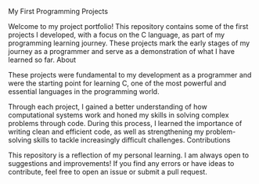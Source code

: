 My First Programming Projects

Welcome to my project portfolio! This repository contains some of the first projects I developed, with a focus on the C language, as part of my programming learning journey. These projects mark the early stages of my journey as a programmer and serve as a demonstration of what I have learned so far.
About

These projects were fundamental to my development as a programmer and were the starting point for learning C, one of the most powerful and essential languages in the programming world.

Through each project, I gained a better understanding of how computational systems work and honed my skills in solving complex problems through code. During this process, I learned the importance of writing clean and efficient code, as well as strengthening my problem-solving skills to tackle increasingly difficult challenges.
Contributions

This repository is a reflection of my personal learning. I am always open to suggestions and improvements! If you find any errors or have ideas to contribute, feel free to open an issue or submit a pull request.
